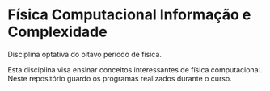 # Física Computacional Informação e Complexidade

Disciplina optativa do oitavo período de física.

Esta disciplina visa ensinar conceitos interessantes de física computacional. Neste repositório guardo os programas realizados durante o curso.
